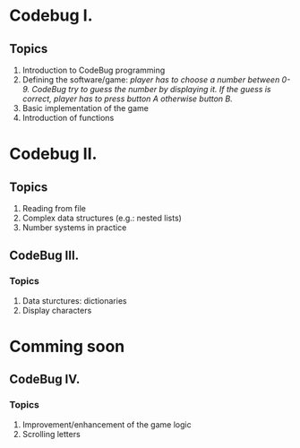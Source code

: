 # Codebug I.
## Topics
1. Introduction to CodeBug programming
1. Defining the software/game: *player has to choose a number between 0-9. CodeBug try to guess the number by displaying it. If the guess is correct, player has to press button A otherwise button B.*
1. Basic implementation of the game
1. Introduction of functions

# Codebug II.
## Topics
1. Reading from file
1. Complex data structures (e.g.: nested lists)
1. Number systems in practice

## CodeBug III.
### Topics
1. Data sturctures: dictionaries
1. Display characters


# Comming soon
## CodeBug IV.
### Topics
1. Improvement/enhancement of the game logic
1. Scrolling letters